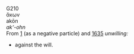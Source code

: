 G210  
ἄκων  
akōn  
*ak‘-ohn*  
From [1](g0001) (as a negative particle) and [1635](g1635) *unwilling:*
- against the will.  
